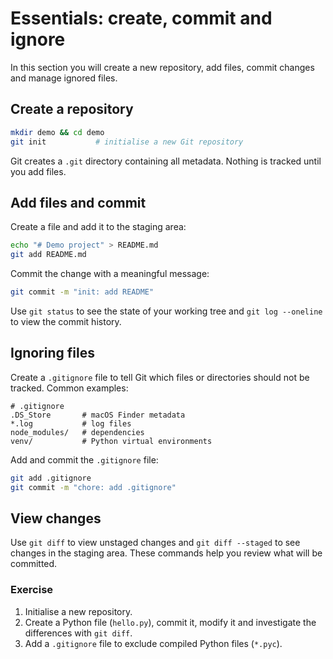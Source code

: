 # Essentials: create, commit and ignore

In this section you will create a new repository, add files, commit
changes and manage ignored files.

## Create a repository

```bash
mkdir demo && cd demo
git init           # initialise a new Git repository
```

Git creates a `.git` directory containing all metadata.  Nothing is
tracked until you add files.

## Add files and commit

Create a file and add it to the staging area:

```bash
echo "# Demo project" > README.md
git add README.md
```

Commit the change with a meaningful message:

```bash
git commit -m "init: add README"
```

Use `git status` to see the state of your working tree and `git log
--oneline` to view the commit history.

## Ignoring files

Create a `.gitignore` file to tell Git which files or directories
should not be tracked.  Common examples:

```
# .gitignore
.DS_Store       # macOS Finder metadata
*.log           # log files
node_modules/   # dependencies
venv/           # Python virtual environments
```

Add and commit the `.gitignore` file:

```bash
git add .gitignore
git commit -m "chore: add .gitignore"
```

## View changes

Use `git diff` to view unstaged changes and `git diff --staged`
to see changes in the staging area.  These commands help you review
what will be committed.

### Exercise

1. Initialise a new repository.
2. Create a Python file (`hello.py`), commit it, modify it and
   investigate the differences with `git diff`.
3. Add a `.gitignore` file to exclude compiled Python files (`*.pyc`).